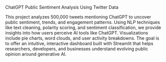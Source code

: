 ChatGPT Public Sentiment Analysis Using Twitter Data

This project analyzes 500,000 tweets mentioning ChatGPT to uncover public sentiment, trends, and engagement patterns. Using NLP techniques like text cleaning, polarity scoring, and sentiment classification, we provide insights into how users perceive AI tools like ChatGPT. Visualizations include pie charts, word clouds, and user activity breakdowns. The goal is to offer an intuitive, interactive dashboard built with Streamlit that helps researchers, developers, and businesses understand evolving public opinion around generative AI.

